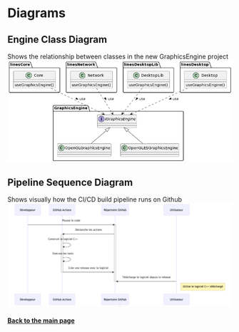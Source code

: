 
# Diagrams

## Engine Class Diagram
Shows the relationship between classes in the new GraphicsEngine project
![Engine Class Diagram](./engineClassDiagram.png)

## Pipeline Sequence Diagram
Shows visually how the CI/CD build pipeline runs on Github
![Pipeline Sequence Diagram](./pipelineSequenceDiagram.png)

#### [Back to the main page](./../README.md)